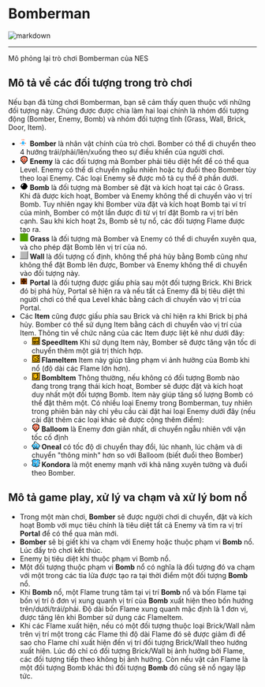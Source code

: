 # Bomberman 
![markdown](https://cdn.wallpapersafari.com/15/68/K5NVof.png)

***
Mô phỏng lại trò chơi Bomberman của NES
## Mô tả về các đối tượng trong trò chơi
Nếu bạn đã từng chơi Bomberman, bạn sẽ cảm thấy quen thuộc với những đối tượng này. Chúng được được chia làm hai loại chính là nhóm đối tượng động (Bomber, Enemy, Bomb) và nhóm đối tượng tĩnh (Grass, Wall, Brick, Door, Item).
- ![markdown](https://github.com/NguyenTienHung2109/Bomberman/blob/main/res/player/player_down.png?raw=true) **Bomber** là nhân vật chính của trò chơi. Bomber có thể di chuyển theo 4 hướng trái/phải/lên/xuống theo sự điều khiển của người chơi.
- ![markdown](https://github.com/NguyenTienHung2109/Bomberman/blob/main/res/balloom/balloom_left1.png?raw=true) **Enemy** là các đối tượng mà Bomber phải tiêu diệt hết để có thể qua Level. Enemy có thể di chuyển ngẫu nhiên hoặc tự đuổi theo Bomber tùy theo loại Enemy. Các loại Enemy sẽ được mô tả cụ thể ở phần dưới.
- ![markdown](https://github.com/NguyenTienHung2109/Bomberman/blob/main/res/bomb/bomb.png?raw=true) **Bomb** là đối tượng mà Bomber sẽ đặt và kích hoạt tại các ô Grass. Khi đã được kích hoạt, Bomber và Enemy không thể di chuyển vào vị trí Bomb. Tuy nhiên ngay khi Bomber vừa đặt và kích hoạt Bomb tại ví trí của mình, Bomber có một lần được đi từ vị trí đặt Bomb ra vị trí bên cạnh. Sau khi kích hoạt 2s, Bomb sẽ tự nổ, các đối tượng Flame  được tạo ra.
- ![markdown](https://github.com/NguyenTienHung2109/Bomberman/blob/main/res/map/grass.png?raw=true) **Grass** là đối tượng mà Bomber và Enemy có thể di chuyển xuyên qua, và cho phép đặt Bomb lên vị trí của nó.
- ![markdown](https://github.com/NguyenTienHung2109/Bomberman/blob/main/res/map/wall.png?raw=true) **Wall** là đối tượng cố định, không thể phá hủy bằng Bomb cũng như không thể đặt Bomb lên được, Bomber và Enemy không thể di chuyển vào đối tượng này.
- ![markdown](https://github.com/NguyenTienHung2109/Bomberman/blob/main/res/map/portal.png?raw=true) **Portal** là đối tượng được giấu phía sau một đối tượng Brick. Khi Brick đó bị phá hủy, Portal sẽ hiện ra và nếu tất cả Enemy đã bị tiêu diệt thì người chơi có thể qua Level khác bằng cách di chuyển vào vị trí của Portal.
- Các **Item** cũng được giấu phía sau Brick và chỉ hiện ra khi Brick bị phá hủy. Bomber có thể sử dụng Item bằng cách di chuyển vào vị trí của Item. Thông tin về chức năng của các Item được liệt kê như dưới đây:
  - ![markdown](https://github.com/NguyenTienHung2109/Bomberman/blob/main/res/map/powerup_speed.png?raw=true) **SpeedItem** Khi sử dụng Item này, Bomber sẽ được tăng vận tốc di chuyển thêm một giá trị thích hợp.
  - ![markdown](https://github.com/NguyenTienHung2109/Bomberman/blob/main/res/map/powerup_flames.png?raw=true) **FlameItem** Item này giúp tăng phạm vi ảnh hưởng của Bomb khi nổ (độ dài các Flame lớn hơn).
  - ![markdown](https://github.com/NguyenTienHung2109/Bomberman/blob/main/res/map/powerup_bombs.png?raw=true) **BombItem** Thông thường, nếu không có đối tượng Bomb nào đang trong trạng thái kích hoạt, Bomber sẽ được đặt và kích hoạt duy nhất một đối tượng Bomb. Item này giúp tăng số lượng Bomb có thể đặt thêm một.
Có nhiều loại Enemy trong Bomberman, tuy nhiên trong phiên bản này chỉ yêu cầu cài đặt hai loại Enemy dưới đây (nếu cài đặt thêm các loại khác sẽ được cộng thêm điểm):
  - ![markdown](https://github.com/NguyenTienHung2109/Bomberman/blob/main/res/enemy/balloom/balloom_left1.png?raw=true) **Balloom** là Enemy đơn giản nhất, di chuyển ngẫu nhiên với vận tốc cố định
  - ![markdown](https://github.com/NguyenTienHung2109/Bomberman/blob/main/res/enemy/oneal/oneal_left1.png?raw=true) **Oneal** có tốc độ di chuyển thay đổi, lúc nhanh, lúc chậm và di chuyển "thông minh" hơn so với Balloom (biết đuổi theo Bomber)
  - ![markdown](https://github.com/NguyenTienHung2109/Bomberman/blob/main/res/enemy/kondoria/kondoria_left1.png?raw=true) **Kondora** là một enemy mạnh với khả năng xuyên tường và đuổi theo Bomber.
## Mô tả game play, xử lý va chạm và xử lý bom nổ
- Trong một màn chơi, **Bomber** sẽ được người chơi di chuyển, đặt và kích hoạt Bomb với mục tiêu chính là tiêu diệt tất cả Enemy và tìm ra vị trí **Portal** để có thể qua màn mới.
- **Bomber** sẽ bị giết khi va chạm với Enemy hoặc thuộc phạm vi **Bomb** nổ. Lúc đấy trò chơi kết thúc.
- Enemy bị tiêu diệt khi thuộc phạm vi Bomb nổ.
- Một đối tượng thuộc phạm vi **Bomb** nổ có nghĩa là đối tượng đó va chạm với một trong các tia lửa được tạo ra tại thời điểm một đối tượng **Bomb** nổ.
- Khi **Bomb** nổ, một Flame trung tâm tại vị trí **Bomb** nổ và bốn Flame tại bốn vị trí ô đơn vị xung quanh vị trí của **Bomb** xuất hiện theo bốn hướng trên/dưới/trái/phải. Độ dài bốn Flame xung quanh mặc định là 1 đơn vị, được tăng lên khi Bomber sử dụng các FlameItem.
- Khi các Flame xuất hiện, nếu có một đối tượng thuộc loại Brick/Wall nằm trên vị trí một trong các Flame thì độ dài Flame đó sẽ được giảm đi để sao cho Flame chỉ xuất hiện đến vị trí đối tượng Brick/Wall theo hướng xuất hiện. Lúc đó chỉ có đối tượng Brick/Wall bị ảnh hưởng bởi Flame, các đối tượng tiếp theo không bị ảnh hưởng. Còn nếu vật cản Flame là một đối tượng Bomb khác thì đối tượng **Bomb** đó cũng sẽ nổ ngay lập tức.

